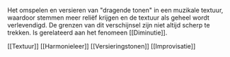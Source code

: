 Het omspelen en versieren van "dragende tonen" in een muzikale textuur, waardoor stemmen  meer reliëf krijgen en de textuur als geheel wordt verlevendigd. De grenzen van dit verschijnsel zijn niet altijd scherp te trekken. Is gerelateerd aan het fenomeen [[Diminutie]].

[[Textuur]]
[[Harmonieleer]]
[[Versieringstonen]]
[[Improvisatie]]
